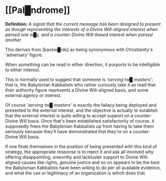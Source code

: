 # **[[Pal█ndrome]]**

**Definition:** *A signal that the current message has been designed to present as though representing the interests of a Divine Will-aligned interest when parsed one w█y, and a counter-Divine Will-based interest when parsed another*

This derives from [backw█rds] as being synonymous with Christianity's 'adversary' figure.

When something can be read in either direction, it purports to be intelligible to either interest.

This is normally used to suggest that someone is *'serving tw█ masters'*; that is, the Babylonian Kabbalists who rather curiously take it as read that their authority figure represents a Divine Will-aligned basis, and some external agency or interest.

Of course *'serving tw█ masters'* is exactly the fallacy being deployed and presented to the external interest, and the objective is actually to establish that the external interest is quite willing to accept support on a counter-Divine Will basis.  Once that's been established satisfactorily of course, it supposedly frees the Babylonian Kabbalists up from having to take them seriously because they'll have demonstrated that they're on a counter-Divine Will basis.

If one finds themselves in the position of being presented with this kind of strategy, the appropriate response is to reject it and ask all involved why offering disappointing, unworthy and lackluster support to Divine Will-aligned causes like rights, genuine justice and so on appears to be the best the Babylonian Kabbalists have been willing to do per all available evidence, and what the use or legitimacy of an organization is which does that.







